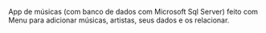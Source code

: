 App de músicas (com banco de dados com Microsoft Sql Server) feito com Menu para adicionar músicas, artistas, seus dados e os relacionar.
